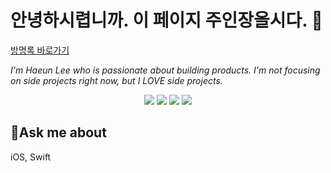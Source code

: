 # 안녕하시렵니까. 이 페이지 주인장올시다. 🌹

[방명록 바로가기](https://haeuncs.github.io/GuestBook)

*I'm Haeun Lee who is passionate about building products. I'm not focusing on side projects right now, but I LOVE side projects.*



<div align="center">
    <img src="http://hits.dwyl.com/haeuncs/Haeuncs/Haeuncs.svg" >
    <img src="https://img.shields.io/badge/HP-100-red">
    <img src="https://img.shields.io/badge/Age-25-ff69b4">
    <img src="https://img.shields.io/badge/Language-Swift-orange">
</div>


## 👀Ask me about
iOS, Swift

<!--
**Haeuncs/Haeuncs** is a ✨ _special_ ✨ repository because its `README.md` (this file) appears on your GitHub profile.

Here are some ideas to get you started:

- 🔭 I’m currently working on ...
- 🌱 I’m currently learning ...
- 👯 I’m looking to collaborate on ...
- 🤔 I’m looking for help with ...
- 💬 Ask me about ...
- 📫 How to reach me: ...
- 😄 Pronouns: ...
- ⚡ Fun fact: ...
-->
